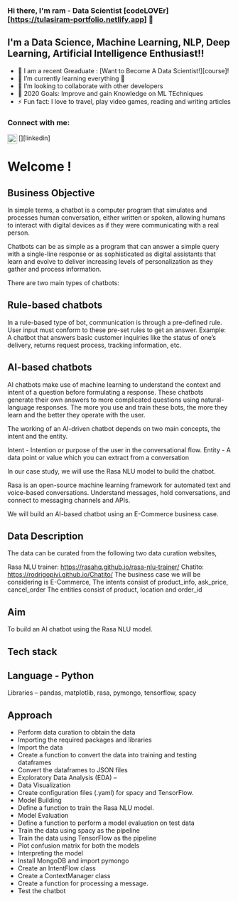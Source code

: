 ### Hi there, I'm ram - Data Scientist [codeLOVEr][https://tulasiram-portfolio.netlify.app] 👋


## I'm a Data Science, Machine Learning, NLP, Deep Learning, Artificial Intelligence Enthusiast!!

- 🔭 I am a recent Greaduate : [Want to Become A Data Scientist!][course]!
- 🌱 I’m currently learning everything 🤣
- 👯 I’m looking to collaborate with other developers
- 🥅 2020 Goals: Improve and gain Knowledge on ML TEchniques
- ⚡ Fun fact: I love to travel, play video games, reading and writing articles

### Connect with me:

[<img align="left" alt="codeLOVEr | LinkedIn" width="22px" src="https://www.linkedin.com/in/tulasiram574//npm/simple-icons@v3/icons/linkedin.svg" />][linkedin]

# Welcome !

## Business Objective

 

In simple terms, a chatbot is a computer program that simulates and processes human conversation, either written or spoken, allowing humans to interact with digital devices as if they were communicating with a real person.

Chatbots can be as simple as a program that can answer a simple query with a single-line response or as sophisticated as digital assistants that learn and evolve to deliver increasing levels of personalization as they gather and process information.

 

There are two main types of chatbots:

 

## Rule-based chatbots 
In a rule-based type of bot, communication is through a pre-defined rule. User input must conform to these pre-set rules to get an answer. Example: A chatbot that answers basic customer inquiries like the status of one’s delivery, returns request process, tracking information, etc. 

 

## AI-based chatbots
AI chatbots make use of machine learning to understand the context and intent of a question before formulating a response. These chatbots generate their own answers to more complicated questions using natural-language responses. The more you use and train these bots, the more they learn and the better they operate with the user.

 

The working of an AI-driven chatbot depends on two main concepts, the intent and the entity. 

Intent - Intention or purpose of the user in the conversational flow.
Entity - A data point or value which you can extract from a conversation
 

In our case study, we will use the Rasa NLU model to build the chatbot.

Rasa is an open-source machine learning framework for automated text and voice-based conversations. Understand messages, hold conversations, and connect to messaging channels and APIs.

 

We will build an AI-based chatbot using an E-Commerce business case.

## Data Description 

 

The data can be curated from the following two data curation websites,

Rasa NLU trainer: https://rasahq.github.io/rasa-nlu-trainer/
Chatito: https://rodrigopivi.github.io/Chatito/
The business case we will be considering is E-Commerce,
The intents consist of product_info, ask_price, cancel_order
The entities consist of product, location and order_id
 

 

## Aim

 

To build an AI chatbot using the Rasa NLU model.

 

 

## Tech stack

 

## Language - Python

Libraries – pandas, matplotlib, rasa, pymongo, tensorflow, spacy

 

 

## Approach

 

* Perform data curation to obtain the data
* Importing the required packages and libraries
* Import the data
* Create a function to convert the data into training and testing dataframes
* Convert the dataframes to JSON files
* Exploratory Data Analysis (EDA) –
* Data Visualization
* Create configuration files (.yaml) for spacy and TensorFlow.
* Model Building
* Define a function to train the Rasa NLU model.
* Model Evaluation
* Define a function to perform a model evaluation on test data
* Train the data using spacy as the pipeline
* Train the data using TensorFlow as the pipeline
* Plot confusion matrix for both the models
* Interpreting the model
* Install MongoDB and import pymongo
* Create an IntentFlow class
* Create a ContextManager class
* Create a function for processing a message.
* Test the chatbot


